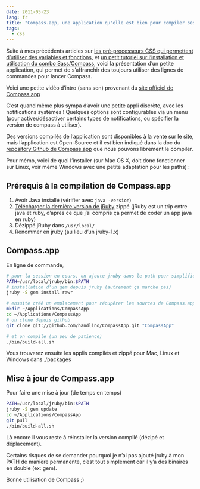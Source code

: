```yaml
---
date: 2011-05-23
lang: fr
title: "Compass.app, une application qu'elle est bien pour compiler ses CSS avec Sass / Compass"
tags:
  - css
---
```


Suite à mes précédents articles sur [les pré-processeurs CSS qui permettent
d’utiliser des variables et fonctions][1], et [un petit tutoriel sur
l’installation et utilisation du combo Sass/Compass][2], voici la présentation
d’un petite application, qui permet de s’affranchir des toujours utiliser des
lignes de commandes pour lancer Compass.

Voici une petite vidéo d’intro (sans son) provenant du [site officiel de
Compass.app][3]

C’est quand même plus sympa d’avoir une petite appli discrète, avec les
notifications systèmes ! Quelques options sont configurables via un menu (pour
activer/désactiver certains types de notifications, ou spécifier la version de
compass à utiliser).

Des versions compilés de l’application sont disponibles à la vente sur le site,
mais l’application est Open-Source et il est bien indiqué dans la doc du
[repository Github de Compass.app][4] que nous pouvons librement le compiler.

Pour mémo, voici de quoi l’installer (sur Mac OS X, doit donc fonctionner sur
Linux, voir même Windows avec une petite adaptation pour les paths) :

## Prérequis à la compilation de Compass.app

1. Avoir Java installé (vérifier avec `java -version`)
2. [Télécharger la dernière version de jRuby][5] zippé (jRuby est un trip entre
   java et ruby, d’après ce que j’ai compris ça permet de coder un app java en
   ruby)
3. Dézippé jRuby dans `/usr/local/`
4. Renommer en jruby (au lieu d’un jruby-1.x)

## Compass.app

En ligne de commande,

```bash
# pour la session en cours, on ajoute jruby dans le path pour simplifier les appels
PATH=/usr/local/jruby/bin:$PATH
# installation d'un gem depuis jruby (autrement ça marche pas)
jruby -S gem install rawr

# ensuite créé un emplacement pour récupérer les sources de Compass.app
mkdir ~/Applications/CompassApp
cd ~/Applications/CompassApp
# on clone depuis github
git clone git://github.com/handlino/CompassApp.git "CompassApp"

# et on compile (un peu de patience)
./bin/build-all.sh
```

Vous trouverez ensuite les applis compilés et zippé pour Mac, Linux et Windows
dans ./packages

## Mise à jour de Compass.app

Pour faire une mise à jour (de temps en temps)

```bash
PATH=/usr/local/jruby/bin:$PATH
jruby -S gem update
cd ~/Applications/CompassApp
git pull
./bin/build-all.sh
```

Là encore il vous reste à réinstaller la version compilé (dézipé et
déplacement).

Certains risques de se demander pourquoi je n’ai pas ajouté jruby à mon PATH de
manière permanente, c’est tout simplement car il y’a des binaires en double (ex:
gem).

Bonne utilisation de Compass ;)

[1]: /blog/utiliser-des-variables-fonctions-css/
[2]: /blog/fonctions-variables-css-generer-ses-css-avec-sass-compass/
[3]: http://compass.kkbox.com/
[4]: https://github.com/KKBOX/CompassApp
[5]: http://jruby.org/download
